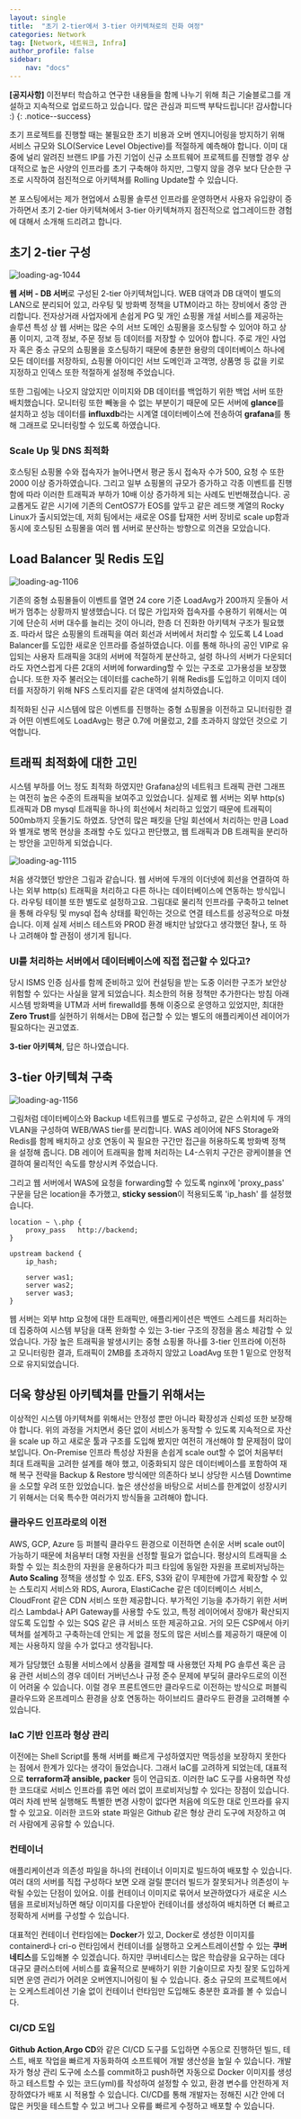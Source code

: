 ```yaml
---
layout: single
title:  "초기 2-tier에서 3-tier 아키텍쳐로의 진화 여정"
categories: Network
tag: [Network, 네트워크, Infra]
author_profile: false
sidebar:
    nav: "docs"
---
```


**[공지사항]** 
이전부터 학습하고 연구한 내용들을 함께 나누기 위해 최근 기술블로그를 개설하고 지속적으로 업로드하고 있습니다. 많은 관심과 피드백 부탁드립니다! 감사합니다 :)
{: .notice--success}

초기 프로젝트를 진행할 때는 불필요한 초기 비용과 오버 엔지니어링을 방지하기 위해 서비스 규모와 SLO(Service Level Objective)를 적절하게 예측해야 합니다. 이미 대중에 널리 알려진 브랜드 IP를 가진 기업이 신규 소프트웨어 프로젝트를 진행할 경우 상대적으로 높은 사양의 인프라를 초기 구축해야 하지만, 그렇지 않을 경우 보다 단순한 구조로 시작하여 점진적으로 아키텍쳐를 Rolling Update할 수 있습니다.

본 포스팅에서는 제가 현업에서 쇼핑몰 솔루션 인프라를 운영하면서 사용자 유입량이 증가하면서 초기 2-tier 아키텍쳐에서 3-tier 아키텍쳐까지 점진적으로 업그레이드한 경험에 대해서 소개해 드리려고 합니다.

## 초기 2-tier 구성

<img title="" src="../../images/2024-12-08-3_tier/633c5717b553affb20c1483cedd85072c245398a.png" alt="loading-ag-1044" data-align="center">

**웹 서버 - DB 서버**로 구성된 2-tier 아키텍쳐입니다. WEB 대역과 DB 대역이 별도의 LAN으로 분리되어 있고, 라우팅 및 방화벽 정책을 UTM이라고 하는 장비에서 중앙 관리합니다. 전자상거래 사업자에게 손쉽게 PG 및 개인 쇼핑몰 개설 서비스를 제공하는 솔루션 특성 상 웹 서버는 많은 수의 서브 도메인 쇼핑몰을 호스팅할 수 있어야 하고 상품 이미지, 고객 정보, 주문 정보 등 데이터를 저장할 수 있어야 합니다. 주로 개인 사업자 혹은 중소 규모의 쇼핑몰을 호스팅하기 때문에 충분한 용량의 데이터베이스 하나에 모든 데이터를 저장하되, 쇼핑몰 아이디인 서브 도메인과 고객명, 상품명 등 값을 키로 지정하고 인덱스 또한 적절하게 설정해 주었습니다. 

또한 그림에는 나오지 않았지만 이미지와 DB 데이터를 백업하기 위한 백업 서버 또한 배치했습니다. 모니터링 또한 빼놓을 수 없는 부분이기 때문에 모든 서버에 **glance**를 설치하고 성능 데이터를 **influxdb**라는 시계열 데이터베이스에 전송하여 **grafana**를 통해 그래프로 모니터링할 수 있도록 하였습니다.

### Scale Up 및 DNS 최적화

호스팅된 쇼핑몰 수와 접속자가 늘어나면서 평균 동시 접속자 수가 500, 요청 수 또한 2000 이상 증가하였습니다. 그리고 일부 쇼핑몰의 규모가 증가하고 각종 이벤트를 진행함에 따라 이러한 트래픽과 부하가 10배 이상 증가하게 되는 사례도 빈번해졌습니다. 공교롭게도 같은 시기에 기존의 CentOS7가 EOS를 앞두고 같은 레드햇 계열의 Rocky Linux가 출시되었는데, 저희 팀에서는 새로운 OS를 탑재한 서버 장비로 scale up함과 동시에 호스팅된 쇼핑몰을 여러 웹 서버로 분산하는 방향으로 의견을 모았습니다.

## Load Balancer 및 Redis 도입

<img title="" src="../../images/2024-12-08-3_tier/21c9a4e45f4aa7747ff771a1c998d147ed01df48.png" alt="loading-ag-1106" data-align="center">

기존의 중형 쇼핑몰들이 이벤트를 열면 24 core 기준 LoadAvg가 200까지 웃돌아 서버가 멈추는 상황까지 발생했습니다. 더 많은 가입자와 접속자를 수용하기 위해서는 여기에 단순히 서버 대수를 늘리는 것이 아니라, 한층 더 진화한 아키텍쳐 구조가 필요했죠. 따라서 많은 쇼핑몰의 트래픽을 여러 회선과 서버에서 처리할 수 있도록 L4 Load Balancer를 도입한 새로운 인프라를 증설하였습니다. 이를 통해 하나의 공인 VIP로 유입되는 사용자 트래픽을 3대의 서버에 적절하게 분산하고, 설령 하나의 서버가 다운되더라도 자연스럽게 다른 2대의 서버에 forwarding할 수 있는 구조로 고가용성을 보장했습니다. 또한 자주 불러오는 데이터를 cache하기 위해 Redis를 도입하고 이미지 데이터를 저장하기 위해 NFS 스토리지를 같은 대역에 설치하였습니다.

최적화된 신규 시스템에 많은 이벤트를 진행하는 중형 쇼핑몰을 이전하고 모니터링한 결과 어떤 이벤트에도 LoadAvg는 평균 0.7에 머물렀고, 2를 초과하지 않았던 것으로 기억합니다.

## 트래픽 최적화에 대한 고민

시스템 부하를 어느 정도 최적화 하였지만 Grafana상의 네트워크 트래픽 관련 그래프는 여전히 높은 수준의 트래픽을 보여주고 있었습니다. 실제로 웹 서버는 외부 http(s) 트래픽과 DB mysql 트래픽을 하나의 회선에서 처리하고 있었기 때문에 트래픽이 500mb까지 웃돌기도 하였죠. 당연히 많은 패킷을 단일 회선에서 처리하는 만큼 Load와 별개로 병목 현상을 초래할 수도 있다고 판단했고, 웹 트래픽과 DB 트래픽을 분리하는 방안을 고민하게 되었습니다.

<img title="" src="../../images/2024-12-08-3_tier/9d35f9a694ac741192d5e4a219092bbc0c6f463b.png" alt="loading-ag-1115" data-align="center">

처음 생각했던 방안은 그림과 같습니다. 웹 서버에 두개의 이더넷에 회선을 연결하여 하나는 외부 http(s) 트래픽을 처리하고 다른 하나는 데이터베이스에 연동하는 방식입니다. 라우팅 테이블 또한 별도로 설정하고요. 그림대로 물리적 인프라를 구축하고 telnet을 통해 라우팅 및 mysql 접속 상태를 확인하는 것으로 연결 테스트를 성공적으로 마쳤습니다. 이제 실제 서비스 테스트와 PROD 환경 배치만 남았다고 생각했던 찰나, 또 하나 고려해야 할 관점이 생기게 됩니다.

### UI를 처리하는 서버에서 데이터베이스에 직접 접근할 수 있다고?

당시 ISMS 인증 심사를 함께 준비하고 있어 컨설팅을 받는 도중 이러한 구조가 보안상 위험할 수 있다는 사실을 알게 되었습니다. 최소한의 허용 정책만 추가한다는 방침 아래 시스템 방화벽을 UTM과 서버 firewalld를 통해 이중으로 운영하고 있었지만, 최대한 **Zero Trust**를 실현하기 위해서는 DB에 접근할 수 있는 별도의 애플리케이션 레이어가 필요하다는 권고였죠.

**3-tier 아키텍쳐**, 답은 하나였습니다.

## 3-tier 아키텍쳐 구축

<img title="" src="../../images/2024-12-08-3_tier/87599fd0a315155d6fdc0d6b7a0114b5ef8b61ed.png" alt="loading-ag-1156" data-align="center">

그림처럼 데이터베이스와 Backup 네트워크를 별도로 구성하고, 같은 스위치에 두 개의 VLAN을 구성하여 WEB/WAS tier를 분리합니다. WAS 레이어에 NFS Storage와 Redis를 함께 배치하고 상호 연동이 꼭 필요한 구간만 접근을 허용하도록 방화벽 정책을 설정해 줍니다. DB 레이어 트래픽을 함께 처리하는 L4-스위치 구간은 광케이블을 연결하여 물리적인 속도를 향상시켜 주었습니다. 

그리고 웹 서버에서 WAS에 요청을 forwarding할 수 있도록 nginx에 'proxy_pass' 구문을 담은 location을 추가했고, **sticky session**이 적용되도록 'ip_hash' 를 설정했습니다.

```
location ~ \.php {
    proxy_pass   http://backend;
}
```

```
upstream backend {
    ip_hash;

    server was1;
    server was2;
    server was3;
}
```

웹 서버는 외부 http 요청에 대한 트래픽만, 애플리케이션은 백엔드 스레드를 처리하는데 집중하여 시스템 부담을 대폭 완화할 수 있는 3-tier 구조의 장점을 몸소 체감할 수 있었습니다. 가장 높은 트래픽을 발생시키는 중형 쇼핑몰 하나를 3-tier 인프라에 이전하고 모니터링한 결과, 트래픽이 2MB를 초과하지 않았고 LoadAvg 또한 1 밑으로 안정적으로 유지되었습니다.

## 더욱 향상된 아키텍쳐를 만들기 위해서는

이상적인 시스템 아키텍쳐를 위해서는 안정성 뿐만 아니라 확장성과 신뢰성 또한 보장해야 합니다. 위의 과정을 거치면서 중단 없이 서비스가 동작할 수 있도록 지속적으로 자산을 scale up 하고 새로운 툴과 구조를 도입해 봤지만 여전히 개선해야 할 문제점이 많이 보입니다. On-Premise 인프라 특성상 자원을 손쉽게 scale out할 수 없어 처음부터 최대 트래픽을 고려한 설계를 해야 했고, 이중화되지 않은 데이터베이스를 포함하여 재해 복구 전략을 Backup & Restore 방식에만 의존하다 보니 상당한 시스템 Downtime을 소모할 우려 또한 있었습니다. 높은 생산성을 바탕으로 서비스를 한계없이 성장시키기 위해서는 더욱 특수한 여러가지 방식들을 고려해야 합니다.

### 클라우드 인프라로의 이전

AWS, GCP, Azure 등 퍼블릭 클라우드 환경으로 이전하면 손쉬운 서버 scale out이 가능하기 때문에 처음부터 대형 자원을 선정할 필요가 없습니다. 평상시의 트래픽을 소화할 수 있는 최소한의 자원을 운용하다가 피크 타임에 동일한 자원을 프로비저닝하는 **Auto Scaling** 정책을 생성할 수 있죠. EFS, S3와 같이 무제한에 가깝게 확장할 수 있는 스토리지 서비스와 RDS, Aurora, ElastiCache 같은 데이터베이스 서비스, CloudFront 같은 CDN 서비스 또한 제공합니다. 부가적인 기능을 추가하기 위한 서버리스 Lambda나 API Gateway를 사용할 수도 있고, 특정 레이어에서 장애가 확산되지 않도록 도입할 수 있는 SQS 같은 큐 서비스 또한 제공하고요. 거의 모든 CSP에서 아키텍쳐를 설계하고 구축하는데 안되는 게 없을 정도의 많은 서비스를 제공하기 때문에 이제는 사용하지 않을 수가 없다고 생각됩니다.

제가 담당했던 쇼핑몰 서비스에서 상품을 결제할 때 사용했던 자체 PG 솔루션 혹은 금융 관련 서비스의 경우 데이터 거버넌스나 규정 준수 문제에 부딪혀 클라우드로의 이전이 어려울 수 있습니다. 이럴 경우 프론트엔드만 클라우드로 이전하는 방식으로 퍼블릭 클라우드와 온프레미스 환경을 상호 연동하는 하이브리드 클라우드 환경을 고려해볼 수 있습니다.

### IaC 기반 인프라 형상 관리

이전에는 Shell Script를 통해 서버를 빠르게 구성하였지만 멱등성을 보장하지 못한다는 점에서 한계가 있다는 생각이 들었습니다. 그래서 IaC를 고려하게 되었는데, 대표적으로 **terraform과 ansible, packer** 등이 언급되죠. 이러한 IaC 도구를 사용하면 작성한 코드대로 서비스 인프라를 휴먼 에러 없이 프로비저닝할 수 있다는 장점이 있습니다. 여러 차례 반복 실행해도 특별한 변경 사항이 없다면 처음에 의도한 대로 인프라를 유지할 수 있고요. 이러한 코드와 state 파일은 Github 같은 형상 관리 도구에 저장하고 여러 사람에게 공유할 수 있습니다.

### 컨테이너

애플리케이션과 의존성 파일을 하나의 컨테이너 이미지로 빌드하여 배포할 수 있습니다. 여러 대의 서버를 직접 구성하다 보면 오래 걸릴 뿐더러 빌드가 잘못되거나 의존성이 누락될 수있는 단점이 있어요. 이를 컨테이너 이미지로 묶어서 보관하였다가 새로운 시스템을 프로비저닝하면 해당 이미지를 다운받아 컨테이너를 생성하여 배치하면 더 빠르고 정확하게 서버를 구성할 수 있습니다.

대표적인 컨테이너 런타임에는 **Docker**가 있고, Docker로 생성한 이미지를 containerd나 cri-o 런타임에서 컨테이너를 실행하고 오케스트레이션할 수 있는 **쿠버네티스**를 도입해볼 수 있겠습니다. 하지만 쿠버네티스는 많은 학습량을 요구하는 데다 대규모 클러스터에 서비스를 효율적으로 분배하기 위한 기술이므로 자칫 잘못 도입하게 되면 운영 관리가 어려운 오버엔지니어링이 될 수 있습니다. 중소 규모의 프로젝트에서는 오케스트레이션 기술 없이 컨테이너 런타임만 도입해도 충분한 효과를 볼 수 있습니다.

### CI/CD 도입

**Github Action**,**Argo CD**와 같은 CI/CD 도구를 도입하면 수동으로 진행하던 빌드, 테스트, 배포 작업을 빠르게 자동화하여 소프트웨어 개발 생산성을 높일 수 있습니다. 개발자가 형상 관리 도구에 소스를 commit하고 push하면 자동으로 Docker 이미지를 생성하고 테스트할 수 있는 코드(yml)를 작성하여 설정할 수 있고, 환경 변수를 안전하게 저장하였다가 배포 시 적용할 수 있습니다. CI/CD를 통해 개발자는 정해진 시간 안에 더 많은 커밋을 테스트할 수 있고 버그나 오류를 빠르게 수정하고 배포할 수 있습니다.
